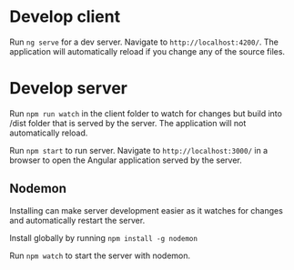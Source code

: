 # Develop client
Run `ng serve` for a dev server. Navigate to `http://localhost:4200/`. The application will automatically reload if you change any of the source files.

# Develop server
Run `npm run watch` in the client folder to watch for changes but build into /dist folder that is served by the server. The application will not automatically reload.

Run `npm start` to run server. Navigate to `http://localhost:3000/` in a browser to open the Angular application served by the server.

## Nodemon
Installing can make server development easier as it watches for changes and automatically restart the server.

Install globally by running `npm install -g nodemon`

Run `npm watch` to start the server with nodemon.